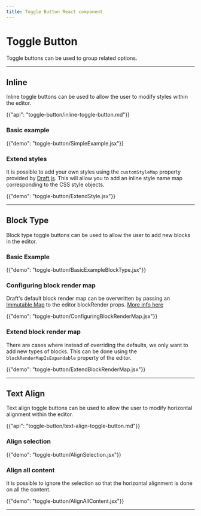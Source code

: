 ```yaml
---
title: Toggle Button React component
---
```


# Toggle Button

<p class="description">Toggle buttons can be used to group related options.</p>

***

## Inline
<p class="sub-description">Inline toggle buttons can be used to allow the user to modify styles within the editor.</p>

{{"api": "toggle-button/inline-toggle-button.md"}}

### Basic example

{{"demo": "toggle-button/SimpleExample.jsx"}}

### Extend styles

It is possible to add your own styles using the `customStyleMap` property provided by [Draft.js](https://draftjs.org/docs/advanced-topics-inline-styles/). This will allow you to add an inline style name map corresponding to the CSS style objects.

{{"demo": "toggle-button/ExtendStyle.jsx"}}

***

## Block Type
<p class="sub-description">Block type toggle buttons can be used to allow the user to add new blocks in the editor.</p>

### Basic Example

{{"demo": "toggle-button/BasicExampleBlockType.jsx"}}

### Configuring block render map

Draft's default block render map can be overwritten by passing an [Immutable Map](https://web.archive.org/web/20150623131347/http://facebook.github.io:80/immutable-js/docs/#/Map) to the editor blockRender props.
[More info here](https://draftjs.org/docs/advanced-topics-custom-block-render-map)

{{"demo": "toggle-button/ConfiguringBlockRenderMap.jsx"}}

### Extend block render map

There are cases where instead of overriding the defaults, we only want to add new types of blocks. This can be done using the `blockRenderMapIsExpandable` property of the editor.

{{"demo": "toggle-button/ExtendBlockRenderMap.jsx"}}

***

## Text Align
<p class="sub-description">Text align toggle buttons can be used to allow the user to modify horizontal alignment within the editor.</p>

{{"api": "toggle-button/text-align-toggle-button.md"}}

### Align selection

{{"demo": "toggle-button/AlignSelection.jsx"}}

### Align all content

It is possible to ignore the selection so that the horizontal alignment is done on all the content.

{{"demo": "toggle-button/AlignAllContent.jsx"}}

***

